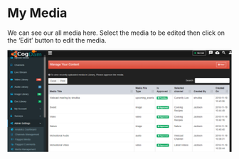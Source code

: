 # My Media

We can see our all media here. Select the media to be edited then click on the ‘Edit’ button to edit the media.

![](../.gitbook/assets/image%20%28100%29.png)

